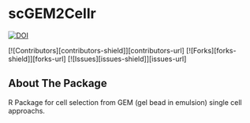 # scGEM2Cellr
[![DOI](https://zenodo.org/badge/585174689.svg)](https://zenodo.org/badge/latestdoi/585174689)

[![Contributors][contributors-shield]][contributors-url]
[![Forks][forks-shield]][forks-url]
[![Issues][issues-shield]][issues-url]


## About The Package
R Package for cell selection from GEM (gel bead in emulsion) single cell approachs.
